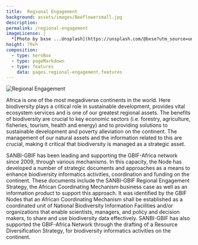 ```yaml
---
title:  Regional Engagement
background: assets/images/Beeflowersmall.jpg
description: 
permalink: /regional-engagement
imageLicense: |
  *[Photo by bxse ...Unsplash](https://unsplash.com/@bxse?utm_source=unsplash&utm_medium=referral&utm_content=creditCopyText)
height: 70vh
composition: 
  - type: heroBox
  - type: pageMarkdown
  - type: features
    data: pages.regional-engagement.features
---
```

![Regional Engagement](/assets/images/Regionalengagement.jpg)

Africa is one of the most megadiverse continents in the world.  Here biodiversity plays a critical role in sustainable development, provides vital ecosystem services and is one of our greatest regional assets.  The benefits of biodiversity are crucial to key economic sectors (i.e. forestry, agriculture, fisheries, tourism, health and energy) and to providing solutions to sustainable development and poverty alleviation on the continent. The management of our natural assets and the information related to this are crucial, making it critical that biodiversity is managed as a strategic asset. 

SANBI-GBIF has been leading and supporting the GBIF-Africa network since 2009, through various mechanisms.  In this capacity, the Node has developed a number of strategic documents and approaches as a means to enhance biodiversity informatics activities, coordination and funding on the continent.  These documents  include the SANBI-GBIF Regional Engagement Strategy, the African Coordinating Mechanism business case as well as an information product to support this approach. It was identified by the GBIF Nodes that an African Coordinating Mechanism shall be established as a coordinated unit of National Biodiversity Information Facilities and/or organizations that enable  scientists, managers, and policy and decision makers, to share and use biodiversity data effectively. SANBI-GBIF has also supported the GBIF-Africa Network through the drafting of a Resource Diversification Strategy, for biodiversity informatics activities on the continent. 

<!-- This means that a comment is comming
I've done so to display an alternative way to display those links to products

# **Regional Engagement Products**

![Regional Engagement](/assets/images/Regionalengagement4.jpg)
![Regional Engagement](/assets/images/SANBI_RES.JPG)
[The SANBI Regional Engagement Strategy](https://doi.org/10.5281/zenodo.17311907)
![Regional Engagement](/assets/images/acm_pics.jpg)
          [The ACM Information Product](https://doi.org/10.5281/zenodo.17311843)

this means that the comment is ending here -->

